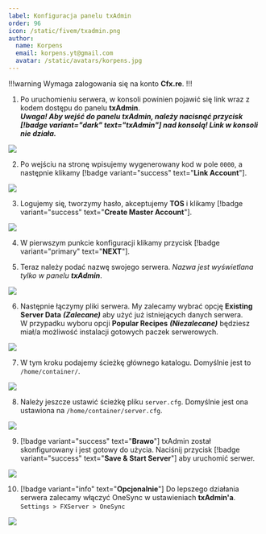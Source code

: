 ```yaml
---
label: Konfiguracja panelu txAdmin
order: 96
icon: /static/fivem/txadmin.png
author:
  name: Korpens
  email: korpens.yt@gmail.com
  avatar: /static/avatars/korpens.jpg
---
```

!!!warning
Wymaga zalogowania się na konto **Cfx.re**.
!!!
  

1. Po uruchomieniu serwera, w konsoli powinien pojawić się link wraz z kodem dostępu do panelu **txAdmin**.<br>
***Uwaga! Aby wejść do panelu txAdmin, należy nacisnąć przycisk [!badge variant="dark" text="**txAdmin**"] nad konsolą! Link w konsoli nie działa.***

  

![](/static/fivem/tx2.1.png)

  

2. Po wejściu na stronę wpisujemy wygenerowany kod w pole `0000`, a następnie klikamy [!badge variant="success" text="**Link Account**"].

  

![](/static/fivem/tx2.2.png)

  

3. Logujemy się, tworzymy hasło, akceptujemy **TOS** i klikamy [!badge variant="success" text="**Create Master Account**"].


![](/static/fivem/tx2.3.png)


4. W pierwszym punkcie konfiguracji klikamy przycisk [!badge variant="primary" text="**NEXT**"].

5. Teraz należy podać nazwę swojego serwera. *Nazwa jest wyświetlana tylko w panelu* ***txAdmin***. 

  
![](/static/fivem/tx2.4.png)


6. Następnie łączymy pliki serwera. My zalecamy wybrać opcję **Existing Server Data** ***(Zalecane)*** aby użyć już istniejących danych serwera.<br>
W przypadku wyboru opcji **Popular Recipes** ***(Niezalecane)*** będziesz miał/a możliwość instalacji gotowych paczek serwerowych.


![](/static/fivem/tx2.5.png)


7. W tym kroku podajemy ścieżkę głównego katalogu. Domyślnie jest to `/home/container/`.


![](/static/fivem/tx2.6.png)


8. Należy jeszcze ustawić ścieżkę pliku `server.cfg`. Domyślnie jest ona ustawiona na `/home/container/server.cfg`.


![](/static/fivem/tx2.7.png)


9. [!badge variant="success" text="**Brawo**"] txAdmin został skonfigurowany i jest gotowy do użycia. Naciśnij przycisk [!badge variant="success" text="**Save & Start Server**"] aby uruchomić serwer.


![](/static/fivem/tx2.8.png) 


10. [!badge variant="info" text="**Opcjonalnie**"] Do lepszego działania serwera zalecamy włączyć OneSync w ustawieniach **txAdmin'a**.<br>
`Settings > FXServer > OneSync`


![](/static/fivem/tx2.9.png)
